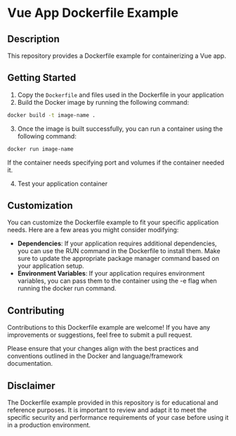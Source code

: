 # Vue App Dockerfile Example

## Description

This repository provides a Dockerfile example for containerizing a Vue app.

## Getting Started

1. Copy the `Dockerfile` and files used in the Dockerfile in your application
2. Build the Docker image by running the following command:

```bash
docker build -t image-name .
```

3. Once the image is built successfully, you can run a container using the following command:

```bash
docker run image-name
```

If the container needs specifying port and volumes if the container needed it.

4. Test your application container

## Customization

You can customize the Dockerfile example to fit your specific application needs. Here are a few areas you might consider modifying:

- **Dependencies**: If your application requires additional dependencies, you can use the RUN command in the Dockerfile to install them. Make sure to update the appropriate package manager command based on your application setup.
- **Environment Variables**: If your application requires environment variables, you can pass them to the container using the -e flag when running the docker run command.

## Contributing

Contributions to this Dockerfile example are welcome! If you have any improvements or suggestions, feel free to submit a pull request.

Please ensure that your changes align with the best practices and conventions outlined in the Docker and language/framework documentation.

## Disclaimer

The Dockerfile example provided in this repository is for educational and reference purposes. It is important to review and adapt it to meet the specific security and performance requirements of your case before using it in a production environment.
